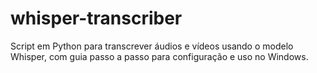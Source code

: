 # whisper-transcriber
Script em Python para transcrever áudios e vídeos usando o modelo Whisper, com guia passo a passo para configuração e uso no Windows.
